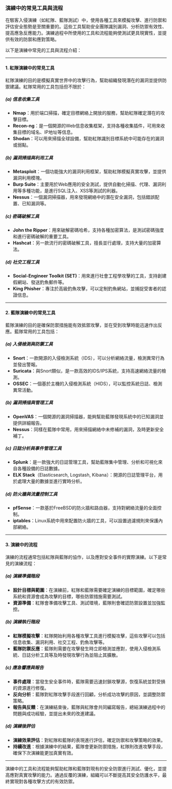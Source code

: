 ### **演練中的常見工具與流程**

在駭客入侵演練（如紅隊、藍隊測試）中，使用各種工具來模擬攻擊、進行防禦和評估安全態勢是至關重要的。這些工具幫助安全團隊識別漏洞、分析防禦有效性、提高應急反應能力。演練過程中所使用的工具和流程能夠使測試更具現實性，並提供有效的防禦和應對策略。

以下是演練中常見的工具與流程介紹：

---

#### **1. 紅隊演練中的常見工具**

紅隊演練的目的是模擬真實世界中的攻擊行為，幫助組織發現潛在的漏洞並提供防禦建議。紅隊常用的工具包括但不限於：

##### **(a) 信息收集工具**
- **Nmap**：用於端口掃描，確定目標網絡上開放的服務，幫助紅隊確定潛在的攻擊目標。
- **Recon-ng**：是一個開源的Web信息收集框架，支持各種收集插件，可用來收集目標的域名、IP地址等信息。
- **Shodan**：可以用來掃描全球設備，幫助紅隊識別目標系統中可能存在的漏洞或弱點。
  
##### **(b) 漏洞掃描與利用工具**
- **Metasploit**：一個功能強大的漏洞利用框架，幫助紅隊模擬真實攻擊，並提供漏洞利用模塊。
- **Burp Suite**：主要用於Web應用的安全測試，提供自動化掃描、代理、漏洞利用等多種功能，是進行SQL注入、XSS等測試的利器。
- **Nessus**：一個漏洞掃描器，用來發現網絡中的潛在安全漏洞，包括錯誤配置、已知漏洞等。

##### **(c) 密碼破解工具**
- **John the Ripper**：用來破解密碼哈希，支持各種加密算法，是測試密碼強度和進行密碼破解的重要工具。
- **Hashcat**：另一款流行的密碼破解工具，擅長並行處理，支持大量的加密算法。

##### **(d) 社交工程工具**
- **Social-Engineer Toolkit (SET)**：用來進行社會工程學攻擊的工具，支持創建假網站、發送釣魚郵件等。
- **King Phisher**：專注於高級釣魚攻擊，可以定制釣魚網站，並捕捉受害者的認證信息。

---

#### **2. 藍隊演練中的常見工具**

藍隊演練的目的是確保防禦措施能有效抵禦攻擊，並在受到攻擊時能迅速作出反應。藍隊常用的工具包括：

##### **(a) 入侵檢測與防禦工具**
- **Snort**：一款開源的入侵檢測系統（IDS），可以分析網絡流量，檢測異常行為並發出警報。
- **Suricata**：與Snort類似，是一款高效的IDS/IPS系統，支持高速網絡流量的檢測。
- **OSSEC**：一個基於主機的入侵檢測系統（HIDS），可以監控系統日誌、檢測異常活動。

##### **(b) 漏洞掃描與管理工具**
- **OpenVAS**：一個開源的漏洞掃描器，能夠幫助藍隊發現系統中的已知漏洞並提供詳細報告。
- **Nessus**：同樣在藍隊中常用，用來掃描網絡中未修補的漏洞，及時更新安全補丁。

##### **(c) 日誌分析與事件管理工具**
- **Splunk**：是一款強大的日誌管理工具，幫助藍隊集中管理、分析和可視化來自各種設備的日誌數據。
- **ELK Stack**（Elasticsearch, Logstash, Kibana）：開源的日誌管理平台，用於處理大量的數據並進行實時分析。

##### **(d) 防火牆與流量控制工具**
- **pfSense**：一款基於FreeBSD的防火牆和路由器，支持對網絡流量的全面控制。
- **iptables**：Linux系統中用來配置防火牆的工具，可以設置過濾規則來保護內部網絡。

---

#### **3. 演練中的流程**

演練的流程通常包括紅隊與藍隊的協作，以及應對安全事件的實際演練。以下是常見的演練流程：

##### **(a) 演練準備階段**
- **設計目標與範圍**：在演練前，紅隊和藍隊需要確定演練的目標範圍，確定哪些系統和資源會成為攻擊的目標，哪些防禦措施需要測試。
- **資源準備**：紅隊會準備攻擊工具、測試環境，藍隊則會確認防禦設置並加強監控。

##### **(b) 演練執行階段**
- **紅隊模擬攻擊**：紅隊開始利用各種攻擊工具進行模擬攻擊，這些攻擊可以包括信息收集、漏洞利用、社交工程、釣魚攻擊等。
- **藍隊防禦反應**：藍隊則需要在攻擊發生時立即檢測並應對，使用入侵檢測系統、日誌分析工具等及時發現攻擊行為並阻止其擴散。

##### **(c) 應急響應與報告**
- **事件處理**：當發生安全事件時，藍隊需要迅速封鎖攻擊源，恢復系統並對受損的資源進行修復。
- **反向分析**：藍隊對紅隊攻擊手段進行回顧，分析成功攻擊的原因，並調整防禦策略。
- **報告與反饋**：在演練結束後，藍隊與紅隊會共同編寫報告，總結演練過程中的問題與成功經驗，並提出未來的改進建議。

##### **(d) 演練後評估**
- **演練效果評估**：對紅隊和藍隊的表現進行評估，確定防禦和攻擊策略的效果。
- **持續改進**：根據演練中的結果，藍隊會更新防禦措施，紅隊則改進攻擊手段，確保下次演練能更加真實有效。

---

演練中的工具和流程能夠幫助紅隊和藍隊對現有的安全防禦進行測試、優化，並提高應對真實攻擊的能力。通過反覆的演練，組織可以不斷提高其安全防護水平，最終實現對各種攻擊方式的有效防禦。